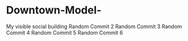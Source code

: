 # Downtown-Model-
My visible social building 
Random Commit 2
Random Commit 3
Random Commit 4
Random Commit 5
Random Commit 6
